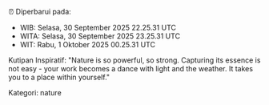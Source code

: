 ⏰ Diperbarui pada:
- WIB: Selasa, 30 September 2025 22.25.31 UTC
- WITA: Selasa, 30 September 2025 23.25.31 UTC
- WIT: Rabu, 1 Oktober 2025 00.25.31 UTC

Kutipan Inspiratif:
"Nature is so powerful, so strong. Capturing its essence is not easy - your work becomes a dance with light and the weather. It takes you to a place within yourself."


Kategori: nature

